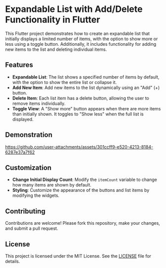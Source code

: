 # Expandable List with Add/Delete Functionality in Flutter

This Flutter project demonstrates how to create an expandable list that initially displays a limited number of items, with the option to show more or less using a toggle button. Additionally, it includes functionality for adding new items to the list and deleting individual items.

## Features

- **Expandable List**: The list shows a specified number of items by default, with the option to show the entire list or collapse it.
- **Add New Item**: Add new items to the list dynamically using an "Add" (+) button.
- **Delete Item**: Each list item has a delete button, allowing the user to remove items individually.
- **Toggle View**: A "Show more" button appears when there are more items than initially shown. It toggles to "Show less" when the full list is displayed.

## Demonstration

https://github.com/user-attachments/assets/301ccff9-e520-4213-8184-6287e37a7f62

## Customization

- **Change Initial Display Count**: Modify the `itemCount` variable to change how many items are shown by default.
- **Styling**: Customize the appearance of the buttons and list items by modifying the widgets.

## Contributing

Contributions are welcome! Please fork this repository, make your changes, and submit a pull request.

## License

This project is licensed under the MIT License. See the [LICENSE](LICENSE) file for details.

